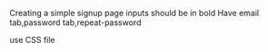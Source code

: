 Creating a simple signup page
inputs should be in bold
Have email tab,password tab,repeat-password

use CSS file
